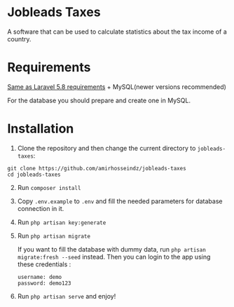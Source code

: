 # Jobleads Taxes
A software that can be used to calculate statistics about the tax income of a country.

# Requirements
[Same as Laravel 5.8 requirements](https://laravel.com/docs/5.8#installation) + MySQL(newer versions recommended)

For the database you should prepare and create one in MySQL.

# Installation
1. Clone the repository and then change the current directory to `jobleads-taxes`:
```
git clone https://github.com/amirhosseindz/jobleads-taxes
cd jobleads-taxes
```
2. Run `composer install`
3. Copy `.env.example` to `.env` and fill the needed parameters for database connection in it.
4. Run `php artisan key:generate`
5. Run `php artisan migrate`

   If you want to fill the database with dummy data, run `php artisan migrate:fresh --seed` instead. Then you can login to the app using these credentials :
   ```
   username: demo
   password: demo123
   ```
6. Run `php artisan serve` and enjoy!
